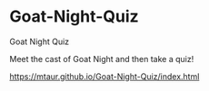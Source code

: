 # Goat-Night-Quiz
Goat Night Quiz

Meet the cast of Goat Night and then take a quiz!

https://mtaur.github.io/Goat-Night-Quiz/index.html
